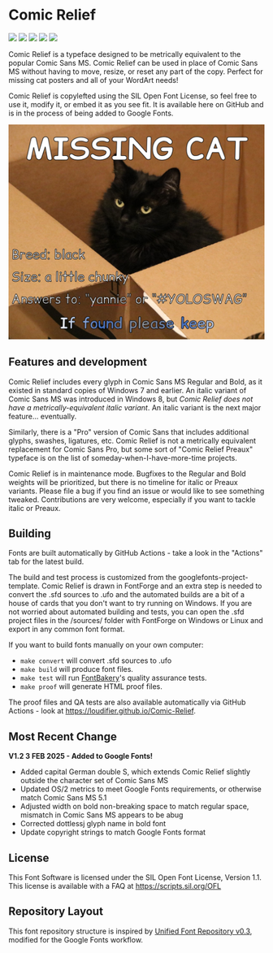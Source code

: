 # Comic Relief

[![][Fontbakery]](https://loudifier.github.io/Comic-Relief/fontbakery/fontbakery-report.html)
[![][Universal]](https://loudifier.github.io/Comic-Relief/fontbakery/fontbakery-report.html)
[![][GF Profile]](https://loudifier.github.io/Comic-Relief/fontbakery/fontbakery-report.html)
[![][Outline Correctness]](https://loudifier.github.io/Comic-Relief/fontbakery/fontbakery-report.html)
[![][Shaping]](https://loudifier.github.io/Comic-Relief/fontbakery/fontbakery-report.html)

[Fontbakery]: https://img.shields.io/endpoint?url=https%3A%2F%2Fraw.githubusercontent.com%2Floudifier%2FComic-Relief%2Fgh-pages%2Fbadges%2Foverall.json
[GF Profile]: https://img.shields.io/endpoint?url=https%3A%2F%2Fraw.githubusercontent.com%2Floudifier%2FComic-Relief%2Fgh-pages%2Fbadges%2FGoogleFonts.json
[Outline Correctness]: https://img.shields.io/endpoint?url=https%3A%2F%2Fraw.githubusercontent.com%2Floudifier%2FComic-Relief%2Fgh-pages%2Fbadges%2FOutlineCorrectnessChecks.json
[Shaping]: https://img.shields.io/endpoint?url=https%3A%2F%2Fraw.githubusercontent.com%2Floudifier%2FComic-Relief%2Fgh-pages%2Fbadges%2FShapingChecks.json
[Universal]: https://img.shields.io/endpoint?url=https%3A%2F%2Fraw.githubusercontent.com%2Floudifier%2FComic-Relief%2Fgh-pages%2Fbadges%2FUniversal.json

Comic Relief is a typeface designed to be metrically equivalent to the popular Comic Sans MS. Comic Relief can be used in place of Comic Sans MS without having to move, resize, or reset any part of the copy. Perfect for missing cat posters and all of your WordArt needs!

Comic Relief is copylefted using the SIL Open Font License, so feel free to use it, modify it, or embed it as you see fit. It is available here on GitHub and is in the process of being added to Google Fonts.

![Sample Image](documentation/cat-poster.jpg)

## Features and development

Comic Relief includes every glyph in Comic Sans MS Regular and Bold, as it existed in standard copies of Windows 7 and earlier. An italic variant of Comic Sans MS was introduced in Windows 8, but *Comic Relief does not have a metrically-equivalent italic variant*. An italic variant is the next major feature... eventually.

Similarly, there is a "Pro" version of Comic Sans that includes additional glyphs, swashes, ligatures, etc. Comic Relief is not a metrically equivalent replacement for Comic Sans Pro, but some sort of "Comic Relief Preaux" typeface is on the list of someday-when-I-have-more-time projects.

Comic Relief is in maintenance mode. Bugfixes to the Regular and Bold weights will be prioritized, but there is no timeline for italic or Preaux variants. Please file a bug if you find an issue or would like to see something tweaked. Contributions are very welcome, especially if you want to tackle italic or Preaux.

## Building

Fonts are built automatically by GitHub Actions - take a look in the "Actions" tab for the latest build.

The build and test process is customized from the googlefonts-project-template. Comic Relief is drawn in FontForge and an extra step is needed to convert the .sfd sources to .ufo and the automated builds are a bit of a house of cards that you don't want to try running on Windows. If you are not worried about automated building and tests, you can open the .sfd project files in the /sources/ folder with FontForge on Windows or Linux and export in any common font format.

If you want to build fonts manually on your own computer:

* `make convert` will convert .sfd sources to .ufo
* `make build` will produce font files.
* `make test` will run [FontBakery](https://github.com/googlefonts/fontbakery)'s quality assurance tests.
* `make proof` will generate HTML proof files.

The proof files and QA tests are also available automatically via GitHub Actions - look at https://loudifier.github.io/Comic-Relief.

## Most Recent Change

**V1.2 3 FEB 2025 - Added to Google Fonts!**
- Added capital German double S, which extends Comic Relief slightly outside the character set of Comic Sans MS
- Updated OS/2 metrics to meet Google Fonts requirements, or otherwise match Comic Sans MS 5.1
- Adjusted width on bold non-breaking space to match regular space, mismatch in Comic Sans MS appears to be abug
- Corrected dottlessj glyph name in bold font
- Update copyright strings to match Google Fonts format

## License

This Font Software is licensed under the SIL Open Font License, Version 1.1.
This license is available with a FAQ at
https://scripts.sil.org/OFL

## Repository Layout

This font repository structure is inspired by [Unified Font Repository v0.3](https://github.com/unified-font-repository/Unified-Font-Repository), modified for the Google Fonts workflow.
